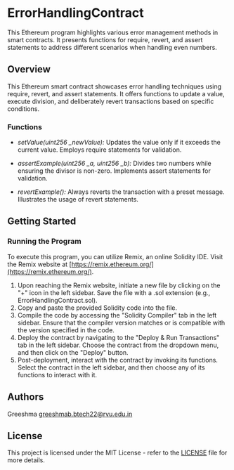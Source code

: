 # ErrorHandlingContract

This Ethereum program highlights various error management methods in smart contracts. It presents functions for require, revert, and assert statements to address different scenarios when handling even numbers.

## Overview

This Ethereum smart contract showcases error handling techniques using require, revert, and assert statements. It offers functions to update a value, execute division, and deliberately revert transactions based on specific conditions.

### Functions

- *setValue(uint256 _newValue):* Updates the value only if it exceeds the current value. Employs require statements for validation.

- *assertExample(uint256 _a, uint256 _b):* Divides two numbers while ensuring the divisor is non-zero. Implements assert statements for validation.

- *revertExample():* Always reverts the transaction with a preset message. Illustrates the usage of revert statements.

## Getting Started

### Running the Program

To execute this program, you can utilize Remix, an online Solidity IDE. Visit the Remix website at [https://remix.ethereum.org/](https://remix.ethereum.org/).

1. Upon reaching the Remix website, initiate a new file by clicking on the "+" icon in the left sidebar. Save the file with a .sol extension (e.g., ErrorHandlingContract.sol).
2. Copy and paste the provided Solidity code into the file.
3. Compile the code by accessing the "Solidity Compiler" tab in the left sidebar. Ensure that the compiler version matches or is compatible with the version specified in the code.
4. Deploy the contract by navigating to the "Deploy & Run Transactions" tab in the left sidebar. Choose the contract from the dropdown menu, and then click on the "Deploy" button.
5. Post-deployment, interact with the contract by invoking its functions. Select the contract in the left sidebar, and then choose any of its functions to interact with it.

## Authors
Greeshma
greeshmab.btech22@rvu.edu.in

## License

This project is licensed under the MIT License - refer to the [LICENSE](./LICENSE) file for more details.

